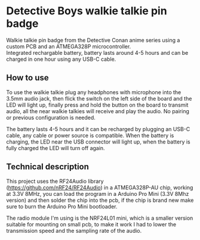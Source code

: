 # Detective Boys walkie talkie pin badge
Walkie talkie pin badge from the Detective Conan anime series using a custom PCB and an ATMEGA328P microcontroller.		
Integrated rechargable battery, battery lasts around 4-5 hours and can be charged in one hour using any USB-C cable.

## How to use
To use the walkie talkie plug any headphones with microphone into the 3.5mm audio jack, then flick the switch on the left side of the board and the LED will light up,
finally press and hold the button on the board to transmit audio, all the near walkie talkies will receive and play the audio.
No pairing or previous configuration is needed.

The battery lasts 4-5 hours and it can be recharged by plugging an USB-C cable, any cable or power source is compatible.
When the battery is charging, the LED near the USB connector will light up, when the battery is fully charged the LED will turn off again.

## Technical description
This project uses the RF24Audio library (https://github.com/nRF24/RF24Audio) in a ATMEGA328P-AU chip, working at 3.3V 8MHz,
you can load the program in a Arduino Pro Mini (3.3V 8Mhz version) and then solder the chip into the pcb, if the chip
is brand new make sure to burn the Arduino Pro Mini bootloader.

The radio module I'm using is the NRF24L01 mini, which is a smaller version suitable for mounting on small pcb, to make it work I had
to lower the transmission speed and the sampling rate of the audio.
